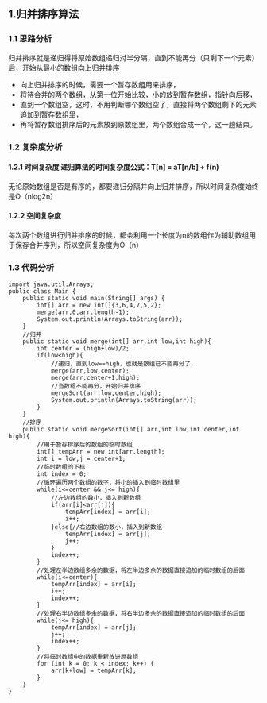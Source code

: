 ## 1.归并排序算法

### 1.1 思路分析

  归并排序就是递归得将原始数组递归对半分隔，直到不能再分（只剩下一个元素）后，开始从最小的数组向上归并排序
  * 向上归并排序的时候，需要一个暂存数组用来排序，
  * 将待合并的两个数组，从第一位开始比较，小的放到暂存数组，指针向后移，
  * 直到一个数组空，这时，不用判断哪个数组空了，直接将两个数组剩下的元素追加到暂存数组里，
  * 再将暂存数组排序后的元素放到原数组里，两个数组合成一个，这一趟结束。
  
### 1.2 复杂度分析
  
#### 1.2.1 时间复杂度 递归算法的时间复杂度公式：T[n] = aT[n/b] + f(n)

  无论原始数组是否是有序的，都要递归分隔并向上归并排序，所以时间复杂度始终是O（nlog2n）
  
#### 1.2.2 空间复杂度

  每次两个数组进行归并排序的时候，都会利用一个长度为n的数组作为辅助数组用于保存合并序列，所以空间复杂度为O（n）
  
### 1.3 代码分析

```
import java.util.Arrays;
public class Main {
    public static void main(String[] args) {
        int[] arr = new int[]{3,6,4,7,5,2};
        merge(arr,0,arr.length-1);
        System.out.println(Arrays.toString(arr));
    }
    //归并
    public static void merge(int[] arr,int low,int high){
        int center = (high+low)/2;
        if(low<high){
            //递归，直到low==high，也就是数组已不能再分了，
            merge(arr,low,center);
            merge(arr,center+1,high);
            //当数组不能再分，开始归并排序
            mergeSort(arr,low,center,high);
            System.out.println(Arrays.toString(arr));
        }
    }
    //排序
    public static void mergeSort(int[] arr,int low,int center,int high){
        //用于暂存排序后的数组的临时数组
        int[] tempArr = new int[arr.length];
        int i = low,j = center+1;
        //临时数组的下标
        int index = 0;
        //循环遍历两个数组的数字，将小的插入到临时数组里
        while(i<=center && j<= high){
            //左边数组的数小，插入到新数组
            if(arr[i]<arr[j]){
                tempArr[index] = arr[i];
                i++;
            }else{//右边数组的数小，插入到新数组
                tempArr[index] = arr[j];
                j++;
            }
            index++;
        }
        //处理左半边数组多余的数据，将左半边多余的数据直接追加的临时数组的后面
        while(i<=center){
            tempArr[index] = arr[i];
            i++;
            index++;
        }
        //处理右半边数组多余的数据，将右半边多余的数据直接追加的临时数组的后面
        while(j<= high){
            tempArr[index] = arr[j];
            j++;
            index++;
        }
        //将临时数组中的数据重新放进原数组
        for (int k = 0; k < index; k++) {
            arr[k+low] = tempArr[k];
        }
    }
}


```
